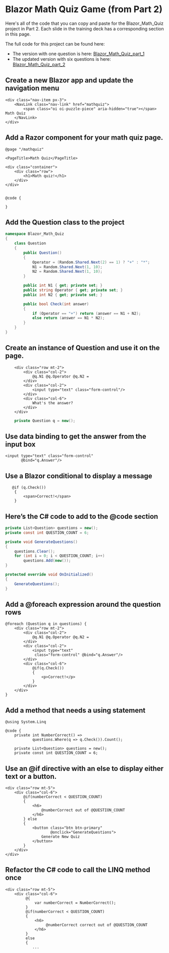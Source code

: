 # Blazor Math Quiz Game (from Part 2)

Here's all of the code that you can copy and paste for the Blazor_Math_Quiz project in Part 2. Each slide in the training deck has a corresponding section in this page.

The full code for this project can be found here: 
* The version with one question is here: [Blazor_Math_Quiz_part_1](https://github.com/andrewstellman/blazor-training/tree/main/Code/Blazor_Math_Quiz_part_1)
* The updated version with six questions is here: [Blazor_Math_Quiz_part_2](https://github.com/andrewstellman/blazor-training/tree/main/Code/Blazor_Math_Quiz_part_2)

## Create a new Blazor app and update the navigation menu

```razor
<div class="nav-item px-3">
    <NavLink class="nav-link" href="mathquiz">
        <span class="oi oi-puzzle-piece" aria-hidden="true"></span> Math Quiz
    </NavLink>
</div>
```

## Add a Razor component for your math quiz page.

```razor
@page "/mathquiz"

<PageTitle>Math Quiz</PageTitle>

<div class="container">
    <div class="row">
        <h1>Math quiz!</h1>
    </div>
</div>


@code {

}
```
## Add the Question class to the project

```c#
namespace Blazor_Math_Quiz
{
    class Question
    {
        public Question()
        {
            Operator = (Random.Shared.Next(2) == 1) ? "+" : "*";
            N1 = Random.Shared.Next(1, 10);
            N2 = Random.Shared.Next(1, 10);
        }

        public int N1 { get; private set; }
        public string Operator { get; private set; }
        public int N2 { get; private set; }

        public bool Check(int answer)
        {
            if (Operator == "+") return (answer == N1 + N2);
            else return (answer == N1 * N2);
        }
    }
}
```

## Create an instance of Question and use it on the page.

```razor
    <div class="row mt-2">
        <div class="col-2">
            @q.N1 @q.Operator @q.N2 =
        </div>
        <div class="col-2">
            <input type="text" class="form-control"/>
        </div>
        <div class="col-6">
            What's the answer?
        </div>
    </div>
```

```c#
    private Question q = new();
```

## Use data binding to get the answer from the input box

```razor
<input type="text" class="form-control"
       @bind="q.Answer"/>
```

## Use a Blazor conditional to display a message

```razor
   @if (q.Check())
    {
        <span>Correct!</span>
    }
```

## Here’s the C# code to add to the @code section

```c#
private List<Question> questions = new();
private const int QUESTION_COUNT = 6;

private void GenerateQuestions()
{
    questions.Clear();
    for (int i = 0; i < QUESTION_COUNT; i++)
        questions.Add(new());
}

protected override void OnInitialized()
{
    GenerateQuestions();
}
```

## Add a @foreach expression around the question rows

```razor
@foreach (Question q in questions) {
    <div class="row mt-2">
        <div class="col-2">
            @q.N1 @q.Operator @q.N2 =
        </div>
        <div class="col-2">
            <input type="text"
             class="form-control" @bind="q.Answer"/>
        </div>
        <div class="col-6">
            @if(q.Check())
            {
                <p>Correct!</p>
            }
        </div>
    </div>
}
```

## Add a method that needs a using statement

```razor
@using System.Linq

@code {
    private int NumberCorrect() =>
            questions.Where(q => q.Check()).Count();

    private List<Question> questions = new();
    private const int QUESTION_COUNT = 6;
```

## Use an @if directive with an else to display either text or a button.

```razor
<div class="row mt-5">
    <div class="col-6">
        @if(numberCorrect < QUESTION_COUNT)
        {
            <h6>
                @numberCorrect out of @QUESTION_COUNT
            </h6>
        } else
        {
            <button class="btn btn-primary"
                    @onclick="GenerateQuestions">
                Generate New Quiz
            </button>
        }
    </div>
</div>
```

## Refactor the C# code to call the LINQ method once

```razor
<div class="row mt-5">
    <div class="col-6">
         @{
             var numberCorrect = NumberCorrect();
         }
         @if(numberCorrect < QUESTION_COUNT)
         {
             <h6>
                  @numberCorrect correct out of @QUESTION_COUNT
             </h6>
         }
         else
         {
            ...             
```
